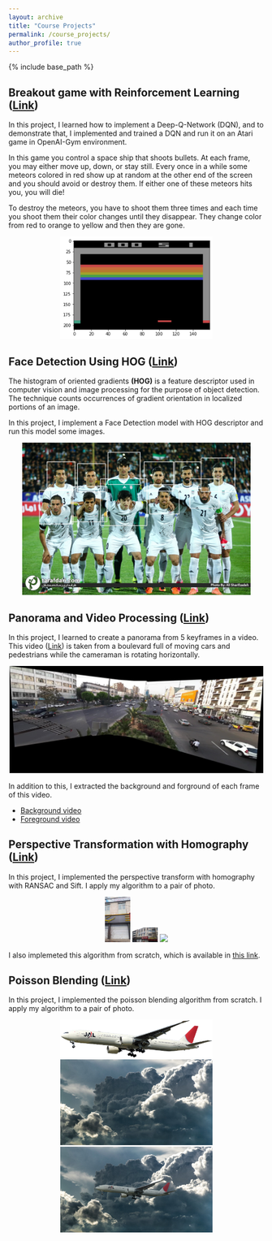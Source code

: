 ```yaml
---
layout: archive
title: "Course Projects"
permalink: /course_projects/
author_profile: true
---
```


{% include base_path %}

## **Breakout game with Reinforcement Learning ([Link](https://github.com/Amirhosein-javadi/Artificial-Intelligence-Homeworks/tree/main/HW5/Breakout_RL))**

In this project, I learned how to implement a Deep-Q-Network (DQN), and to demonstrate that, I implemented and trained a DQN and run it on an Atari game in OpenAI-Gym environment.

In this game you control a space ship that shoots bullets. At each frame, you may either move up, down, or stay still. Every once in a while some meteors colored in red show up at random at the other end of the screen and you should avoid or destroy them. If either one of these meteors hits you, you will die!

To destroy the meteors, you have to shoot them three times and each time you shoot them their color changes until they disappear. They change color from red to orange to yellow and then they are gone. 

<p align="center">
  <img src="../images/Break down.png" width="300">
</p>

## **Face Detection Using HOG ([Link](https://github.com/Amirhosein-javadi/Face-Detection-Using-HOG-Computer-Vision))**
The histogram of oriented gradients **(HOG)** is a feature descriptor used in computer vision and image processing for the purpose of object detection. The technique counts occurrences of gradient orientation in localized portions of an image.

In this project, I implement a Face Detection model with HOG descriptor and run this model some images.

<p align="center">
  <img src="../images/melli-detected-faces.jpg" width="450">
</p>

## **Panorama and Video Processing ([Link](https://github.com/Amirhosein-javadi/Panorama-and-Video-Processing-Computer-Vision))**
In this project, I learned to create a panorama from 5 keyframes in a video. This video ([Link](https://drive.google.com/file/d/1uBBLlRxK5YRrL7Tn56Gqt-QkAZrCMWrB/view)) is taken from a boulevard full of moving cars and pedestrians while the cameraman is rotating horizontally. 
<p align="center">
  <img src="../images/key-frames-panorama.jpg" width="500">
</p>

In addition to this, I extracted the background and forground of each frame of this video. 
- [Background video]()
- [Foreground video]()

## **Perspective Transformation with Homography ([Link](https://github.com/Amirhosein-javadi/Computer-Vision-Homework/tree/main/HW1/RANSAC%20and%20Sift))**
In this project, I implemented the perspective transform with homography with RANSAC and Sift. I apply my algorithm to a pair of photo. 

<p align="center">
  <img src="../images/Homography_Img1.jpg" width="50">
  <img src="../images/Homography_Img2.jpg" width="50">
  <img src="../images/Homography_Result.jpg" width="50">
</p>

I also implemeted this algorithm from scratch, which is available in [this link](https://github.com/Amirhosein-javadi/Computer-Vision-Homework/tree/main/HW1/Homography-Implementing-from-scratch). 

## **Poisson Blending ([Link](https://github.com/Amirhosein-javadi/Image-Processing-Homework/tree/main/HW5/Poisson%20Blending))**
In this project, I implemented the poisson blending algorithm from scratch. I apply my algorithm to a pair of photo. 

<p align="center">
  <img src="../images/Poisson Blending_source.jpg" width="300">
  <img src="../images/Poisson Blending_target.jpg" width="300">
  <img src="../images/Poisson Blending_Result.jpg" width="300">
</p>

